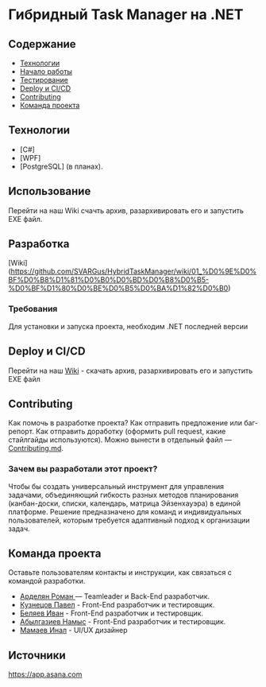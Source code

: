 # Гибридный Task Manager на .NET

## Содержание
- [Технологии](#технологии)
- [Начало работы](#начало-работы)
- [Тестирование](#тестирование)
- [Deploy и CI/CD](#deploy-и-ci/cd)
- [Contributing](#contributing)
- [Команда проекта](#команда-проекта)

## Технологии
- [C#]
- [WPF]
- [PostgreSQL] (в планах).

## Использование
Перейти на наш Wiki счачть архив, разархивировать его и запустить EXE файл. 
## Разработка
[Wiki] (https://github.com/SVARGus/HybridTaskManager/wiki/01_%D0%9E%D0%BF%D0%B8%D1%81%D0%B0%D0%BD%D0%B8%D0%B5-%D0%BF%D1%80%D0%BE%D0%B5%D0%BA%D1%82%D0%B0)
### Требования
Для установки и запуска проекта, необходим .NET последней версии
## Deploy и CI/CD
Перейти на наш [Wiki](https://github.com/SVARGus/HybridTaskManager/wiki) - скачать архив, разархивировать его и запустить EXE файл

## Contributing
Как помочь в разработке проекта? Как отправить предложение или баг-репорт. Как отправить доработку (оформить pull request, какие стайлгайды используются). Можно вынести в отдельный файл — [Contributing.md](./CONTRIBUTING.md).

### Зачем вы разработали этот проект?
Чтобы бы создать универсальный инструмент для управления задачами, объединяющий гибкость разных методов планирования (канбан-доски, списки, календарь, матрица Эйзенхауэра) в единой платформе. Решение предназначено для команд и индивидуальных пользователей, которым требуется адаптивный подход к организации задач.



## Команда проекта
Оставьте пользователям контакты и инструкции, как связаться с командой разработки.

- [Арделян Роман ](https://github.com/MadeiveTheMagician) — Teamleader и Back-End разработчик.
- [Кузнецов Павел](https://github.com/SVARGus) - Front-End разработчик и тестировщик.
- [Беляев Иван](https://github.com/Ivan255Mhz) - Front-End разработчик и тестировщик.
- [Абылгазиев Намыс](https://github.com/namys333) - Front-End разработчик и тестировщик.
- [Мамаев Инал](https://github.com/Inalmamay) - UI/UX дизайнер
## Источники
https://app.asana.com

